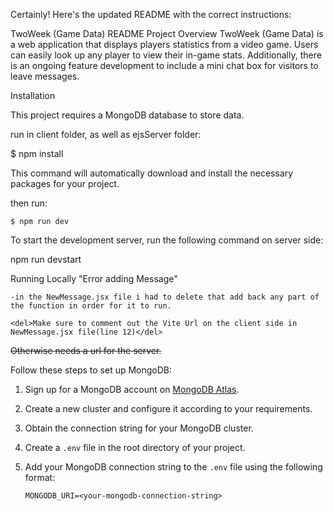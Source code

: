 Certainly! Here's the updated README with the correct instructions:

TwoWeek (Game Data) README
Project Overview
TwoWeek (Game Data) is a web application that displays players statistics from a video game. Users can easily look up any player to view their in-game stats. Additionally, there is an ongoing feature development to include a mini chat box for visitors to leave messages.

Installation

This project requires a MongoDB database to store data.

run in client folder, as well as ejsServer folder:

   $ npm install

This command will automatically download and install the necessary packages for your project.

then run:

    $ npm run dev

To start the development server, run the following command on server side:

npm run devstart

Running Locally 
    "Error adding Message"

    -in the NewMessage.jsx file i had to delete that add back any part of the function in order for it to run.

    <del>Make sure to comment out the Vite Url on the client side in NewMessage.jsx file(line 12)</del>

<del>Otherwise needs a url for the server.</del>



Follow these steps to set up MongoDB:

1. Sign up for a MongoDB account on [MongoDB Atlas](https://www.mongodb.com/cloud/atlas).
2. Create a new cluster and configure it according to your requirements.
3. Obtain the connection string for your MongoDB cluster.
4. Create a `.env` file in the root directory of your project.
5. Add your MongoDB connection string to the `.env` file using the following format:

   ```plaintext
   MONGODB_URI=<your-mongodb-connection-string>


